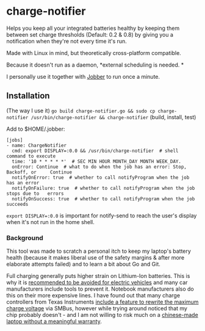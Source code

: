 # charge-notifier

Helps you keep all your integrated batteries healthy by keeping them between set charge thresholds (Default: 0.2 & 0.8) by giving you a notification when they're not every time it's run. 

Made with Linux in mind, but theoretically cross-platform compatible. 

Because it doesn't run as a daemon, *external scheduling is needed. *

I personally use it together with [Jobber](https://dshearer.github.io/jobber/) to run once a minute. 

## Installation
(The way I use it)
`go build charge-notifier.go && sudo cp charge-notifier /usr/bin/charge-notifier && charge-notifier`
(build, install, test)

Add to $HOME/.jobber: 

```
[jobs]
- name: ChargeNotifier
  cmd: export DISPLAY=:0.0 && /usr/bin/charge-notifier  # shell command to execute
  time: '10 * * * * *'  # SEC MIN HOUR MONTH_DAY MONTH WEEK_DAY.
  onError: Continue  # what to do when the job has an error: Stop, Backoff, or     Continue
  notifyOnError: true  # whether to call notifyProgram when the job has an error
  notifyOnFailure: true  # whether to call notifyProgram when the job stops due to   errors
  notifyOnSuccess: true  # whether to call notifyProgram when the job succeeds

```

`export DISPLAY=:0.0` is important for notify-send to reach the user's display when it's not run in the home shell. 

### Background
This tool was made to scratch a personal itch to keep my laptop's battery health (because it makes liberal use of the safety margins & after more elaborate attempts failed) and to learn a bit about Go and Git. 

Full charging generally puts higher strain on Lithium-Ion batteries. This is why it is [recommended to be avoided for electric vehicles](https://electrek.co/2017/09/01/tesla-battery-expert-recommends-daily-battery-pack-charging/) and many car manufacturers include tools to prevent it. Notebook manufacturers also do this on their more expensive lines. I have found out that many charge controllers from Texas Instruments [include a feature to rewrite the maximum charge voltage](http://www.ti.com/product/BQ24707/datasheet/detailed_description#SLUSA788847) via SMBus, however while trying around noticed that my chip probably doesn't - and I am not willing to risk much on a [chinese-made laptop without a meaningful warranty](https://xiaomi-mi.com/notebooks/xiaomi-mi-notebook-air-133-classic-edition-i5-8gb256gb-silver/). 
